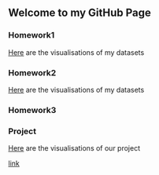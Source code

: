 ## Welcome to my GitHub Page



### Homework1
[Here](https://bu-ie-360.github.io/spring22-DenizDaglar/Homework1.html) are the visualisations of my datasets
### Homework2
[Here](https://bu-ie-360.github.io/spring22-DenizDaglar/Homework2.html) are the visualisations of my datasets
### Homework3

### Project
[Here]() are the visualisations of our project

[link](https://moodle.boun.edu.tr/login/)
